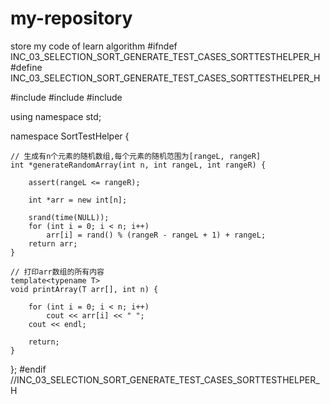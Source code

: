 # my-repository
store my code of learn algorithm
#ifndef INC_03_SELECTION_SORT_GENERATE_TEST_CASES_SORTTESTHELPER_H
#define INC_03_SELECTION_SORT_GENERATE_TEST_CASES_SORTTESTHELPER_H

#include <iostream>
#include <ctime>
#include <cassert>

using namespace std;


namespace SortTestHelper {

    // 生成有n个元素的随机数组,每个元素的随机范围为[rangeL, rangeR]
    int *generateRandomArray(int n, int rangeL, int rangeR) {

        assert(rangeL <= rangeR);

        int *arr = new int[n];

        srand(time(NULL));
        for (int i = 0; i < n; i++)
            arr[i] = rand() % (rangeR - rangeL + 1) + rangeL;
        return arr;
    }

    // 打印arr数组的所有内容
    template<typename T>
    void printArray(T arr[], int n) {

        for (int i = 0; i < n; i++)
            cout << arr[i] << " ";
        cout << endl;

        return;
    }

};
#endif //INC_03_SELECTION_SORT_GENERATE_TEST_CASES_SORTTESTHELPER_H
